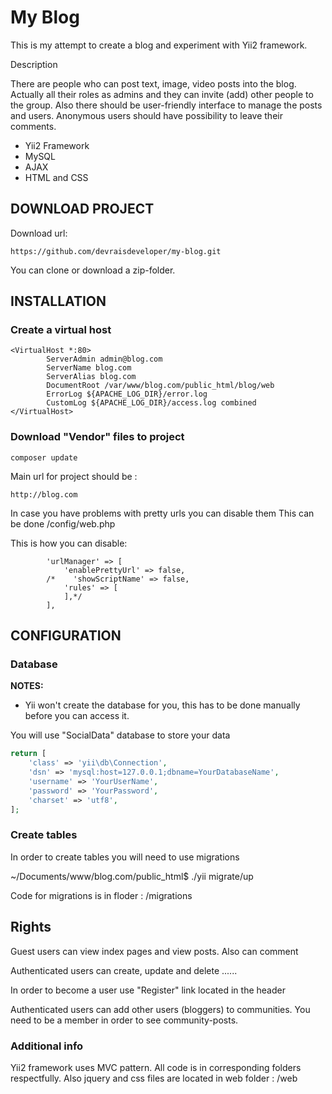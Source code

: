 My Blog
============================

This is my attempt to create a blog and experiment with Yii2 framework.

Description

There are people who can post text, image, video posts into the blog. Actually all their roles as
admins and they can invite (add) other people to the group. Also there should be user-friendly
interface to manage the posts and users. Anonymous users should have possibility to leave their
comments.

- Yii2 Framework
- MySQL
- AJAX
- HTML and CSS

DOWNLOAD PROJECT
-------------------

Download url: 

~~~
https://github.com/devraisdeveloper/my-blog.git
~~~

You can clone or download a zip-folder.


INSTALLATION
------------

### Create a virtual host

```
<VirtualHost *:80>
        ServerAdmin admin@blog.com
        ServerName blog.com
        ServerAlias blog.com
        DocumentRoot /var/www/blog.com/public_html/blog/web
        ErrorLog ${APACHE_LOG_DIR}/error.log
        CustomLog ${APACHE_LOG_DIR}/access.log combined
</VirtualHost>
```


### Download "Vendor" files to project

~~~
composer update
~~~

Main url for project should be :
~~~
http://blog.com
~~~

In case you have problems with pretty urls you can disable them
This can be done /config/web.php

This is how you can disable:

```
        'urlManager' => [
            'enablePrettyUrl' => false,
        /*    'showScriptName' => false,
            'rules' => [
            ],*/
        ],
```


CONFIGURATION
-------------

### Database

**NOTES:**
- Yii won't create the database for you, this has to be done manually before you can access it.

You will use "SocialData" database to store your data

```php
return [
    'class' => 'yii\db\Connection',
    'dsn' => 'mysql:host=127.0.0.1;dbname=YourDatabaseName',
    'username' => 'YourUserName',
    'password' => 'YourPassword',
    'charset' => 'utf8',
];
```

### Create tables

In order to create tables you will need to use migrations

~/Documents/www/blog.com/public_html$ ./yii migrate/up

Code for migrations is in floder : /migrations


Rights
---------------------

Guest users can view index pages and view posts. Also can comment

Authenticated users can create, update and delete ......

In order to become a user use "Register" link located in the header

Authenticated users can add other users (bloggers) to communities. You need to be a member
in order to see community-posts.

### Additional info 

Yii2 framework uses MVC pattern. All code is in corresponding folders respectfully.
Also jquery and css files are located in web folder : /web
